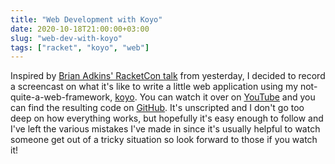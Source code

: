 ```yaml
---
title: "Web Development with Koyo"
date: 2020-10-18T21:00:00+03:00
slug: "web-dev-with-koyo"
tags: ["racket", "koyo", "web"]
---
```


Inspired by [Brian Adkins' RacketCon talk][talk] from yesterday, I
decided to record a screencast on what it's like to write a little web
application using my not-quite-a-web-framework, [koyo].  You can watch
it over on [YouTube][cast] and you can find the resulting code on
[GitHub][code].  It's unscripted and I don't go too deep on how
everything works, but hopefully it's easy enough to follow and I've
left the various mistakes I've made in since it's usually helpful to
watch someone get out of a tricky situation so look forward to those
if you watch it!


[talk]: https://www.youtube.com/watch?v=bIi-tUzOwdw
[koyo]: https://github.com/Bogdanp/koyo
[code]: https://github.com/Bogdanp/koyo-shorty
[cast]: https://www.youtube.com/watch?v=DS_0-lqiSVs
